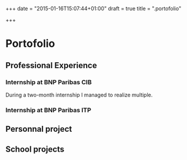 +++
date = "2015-01-16T15:07:44+01:00"
draft = true
title = ".portofolio"

+++
# Portofolio

## Professional Experience

### Internship at BNP Paribas CIB
During a two-month internship I managed to realize multiple.

### Internship at BNP Paribas ITP

## Personnal project

## School projects
